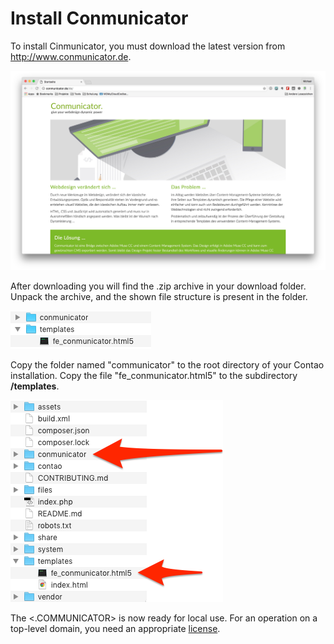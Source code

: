 # Install Conmunicator
To install Cinmunicator, you must download the latest version from http://www.conmunicator.de.

![](../de/images/installation/cmu_website.jpg)

After downloading you will find the .zip archive in your download folder. Unpack the archive, and the shown file structure is present in the folder.

![](images/installation/cmu_content.png)

Copy the folder named "communicator" to the root directory of your Contao installation. Copy the file "fe_conmunicator.html5" to the subdirectory **/templates**.

![](images/installation/cmu_contao_filesstructure.png)

The <.COMMUNICATOR> is now ready for local use. For an operation on a top-level domain, you need an appropriate [license](lizenzen.md).